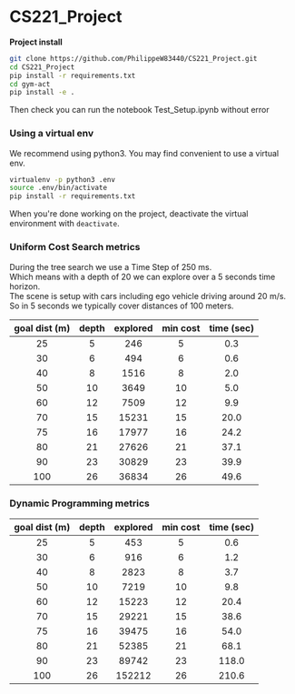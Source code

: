 # CS221_Project  

**Project install**  

```bash
git clone https://github.com/PhilippeW83440/CS221_Project.git
cd CS221_Project
pip install -r requirements.txt
cd gym-act
pip install -e .
```
Then check you can run the notebook Test_Setup.ipynb without error

### Using a virtual env

We recommend using python3. You may find convenient to use a virtual env.

```bash
virtualenv -p python3 .env
source .env/bin/activate
pip install -r requirements.txt
```

When you're done working on the project, deactivate the virtual environment with ```deactivate```.

### Uniform Cost Search metrics

During the tree search we use a Time Step of 250 ms.  
Which means with a depth of 20 we can explore over a 5 seconds time horizon.  
The scene is setup with cars including ego vehicle driving around 20 m/s.  
So in 5 seconds we typically cover distances of 100 meters.  

| goal dist (m)| depth | explored |  min cost  |  time (sec)| 
|:------------:|:-----:|:--------:|:----------:|:----------:|
|   25         |    5  |    246   |    5       |   0.3      |
|   30         |    6  |    494   |    6       |   0.6      |
|   40         |    8  |   1516   |    8       |   2.0      |
|   50         |   10  |   3649   |   10       |   5.0      | 
|   60         |   12  |   7509   |   12       |   9.9      |    
|   70         |   15  |  15231   |   15       |  20.0      |   
|   75         |   16  |  17977   |   16       |  24.2      |   
|   80         |   21  |  27626   |   21       |  37.1      |  
|   90         |   23  |  30829   |   23       |  39.9      |  
|  100         |   26  |  36834   |   26       |  49.6      |  


### Dynamic Programming metrics

| goal dist (m)| depth | explored |  min cost  |  time (sec)| 
|:------------:|:-----:|:--------:|:----------:|:----------:|
|   25         |    5  |    453   |    5       |   0.6      |
|   30         |    6  |    916   |    6       |   1.2      |
|   40         |    8  |   2823   |    8       |   3.7      |
|   50         |   10  |   7219   |   10       |   9.8      | 
|   60         |   12  |  15223   |   12       |  20.4      |    
|   70         |   15  |  29221   |   15       |  38.6      |  
|   75         |   16  |  39475   |   16       |  54.0      |   
|   80         |   21  |  52385   |   21       |  68.1      |  
|   90         |   23  |  89742   |   23       | 118.0      |  
|   100        |    26 | 152212   |    26       |  210.6    |





  
